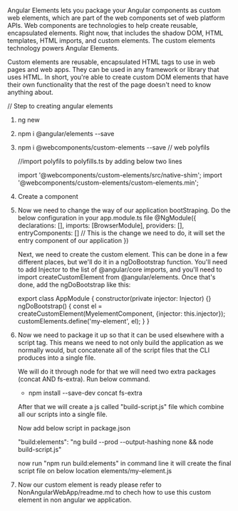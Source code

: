 Angular Elements lets you package your Angular components as custom web elements, which are part of the web components set of web platform APIs. Web components are technologies to help create reusable, encapsulated elements. Right now, that includes the shadow DOM, HTML templates, HTML imports, and custom elements. The custom elements technology powers Angular Elements.

Custom elements are reusable, encapsulated HTML tags to use in web pages and web apps. They can be used in any framework or library that uses HTML. In short, you're able to create custom DOM elements that have their own functionality that the rest of the page doesn't need to know anything about.

// Step to creating angular elements

1. ng new <app-name>
2. npm i @angular/elements --save
3. npm i @webcomponents/custom-elements --save // web polyfils

    //import polyfils to polyfills.ts by adding below two lines

    import '@webcomponents/custom-elements/src/native-shim';
    import '@webcomponents/custom-elements/custom-elements.min';

4.  Create a component

5. Now we need to change the way of our application bootStraping. Do the below configuration in your app.module.ts file
    @NgModule({
        declarations: [<OurComponent>],
        imports: [BrowserModule],
        providers: [],
        entryComponents: [<OurComponent>] 
        // This is the change we need to do, it will set the entry component of our application
    })

    Next, we need to create the custom element. This can be done in a few different places, but we'll do it in a ngDoBootstrap function. You'll need to add Injector to the list of @angular/core imports, and you'll need to import createCustomElement from @angular/elements. Once that's done, add the ngDoBootstrap like this:

    export class AppModule {
        constructor(private injector: Injector) {}
        ngDoBootstrap() {
            const el = createCustomElement(MyelementComponent,  {injector: this.injector});
            customElements.define('my-element', el);
        }
    }


6. Now we need to package it up so that it can be used elsewhere with a script tag. This means we need to not only build    the application as we normally would, but concatenate all of the script files that the CLI produces into a single file.

    We will do it through node for that we will need two extra packages (concat AND fs-extra). Run below command.
        
    * npm install --save-dev concat fs-extra

    After that we will create a js called "build-script.js" file which combine all our scripts into a single file.

    Now add below script in package.json

    "build:elements": "ng build --prod --output-hashing none && node build-script.js"

    now run "npm run build:elements" in command line it will create the final script file on below location
        elements/my-element.js

7. Now our custom element is ready please refer to NonAngularWebApp/readme.md to chech how to use this custom element in non angular we application.

    